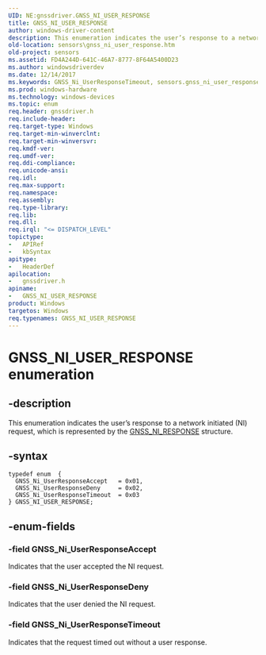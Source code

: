 ```yaml
---
UID: NE:gnssdriver.GNSS_NI_USER_RESPONSE
title: GNSS_NI_USER_RESPONSE
author: windows-driver-content
description: This enumeration indicates the user’s response to a network initiated (NI) request, which is represented by the GNSS_NI_RESPONSE structure.
old-location: sensors\gnss_ni_user_response.htm
old-project: sensors
ms.assetid: FD4A244D-641C-46A7-8777-8F64A5400D23
ms.author: windowsdriverdev
ms.date: 12/14/2017
ms.keywords: GNSS_Ni_UserResponseTimeout, sensors.gnss_ni_user_response, gnssdriver/GNSS_Ni_UserResponseAccept, gnssdriver/GNSS_Ni_UserResponseDeny, GNSS_NI_USER_RESPONSE, GNSS_NI_USER_RESPONSE enumeration [Sensor Devices], gnssdriver/GNSS_NI_USER_RESPONSE, GNSS_Ni_UserResponseAccept, gnssdriver/GNSS_Ni_UserResponseTimeout, GNSS_Ni_UserResponseDeny
ms.prod: windows-hardware
ms.technology: windows-devices
ms.topic: enum
req.header: gnssdriver.h
req.include-header: 
req.target-type: Windows
req.target-min-winverclnt: 
req.target-min-winversvr: 
req.kmdf-ver: 
req.umdf-ver: 
req.ddi-compliance: 
req.unicode-ansi: 
req.idl: 
req.max-support: 
req.namespace: 
req.assembly: 
req.type-library: 
req.lib: 
req.dll: 
req.irql: "<= DISPATCH_LEVEL"
topictype:
-	APIRef
-	kbSyntax
apitype:
-	HeaderDef
apilocation:
-	gnssdriver.h
apiname:
-	GNSS_NI_USER_RESPONSE
product: Windows
targetos: Windows
req.typenames: GNSS_NI_USER_RESPONSE
---
```


# GNSS_NI_USER_RESPONSE enumeration


## -description


This enumeration indicates the user’s response to a network initiated (NI) request, which is represented by the <a href="..\gnssdriver\ns-gnssdriver-gnss_ni_response.md">GNSS_NI_RESPONSE</a> structure.


## -syntax


````
typedef enum  { 
  GNSS_Ni_UserResponseAccept   = 0x01,
  GNSS_Ni_UserResponseDeny     = 0x02,
  GNSS_Ni_UserResponseTimeout  = 0x03
} GNSS_NI_USER_RESPONSE;
````


## -enum-fields




### -field GNSS_Ni_UserResponseAccept

Indicates that the user accepted the NI request.


### -field GNSS_Ni_UserResponseDeny

Indicates that the user denied the NI request.


### -field GNSS_Ni_UserResponseTimeout

Indicates that the request timed out without a user response.

